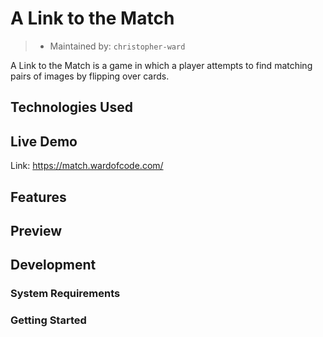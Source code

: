 # A Link to the Match

> - Maintained by: `christopher-ward` 

A Link to the Match is a game in which a player attempts to find matching pairs of images by flipping over cards.
## Technologies Used

## Live Demo
Link: <https://match.wardofcode.com/>
## Features

## Preview

## Development

### System Requirements

### Getting Started
